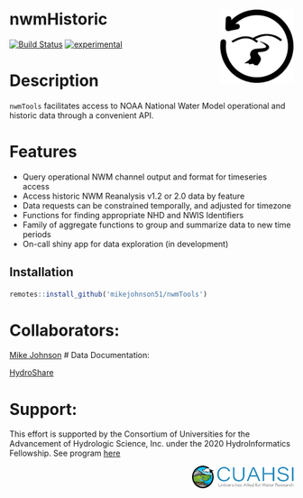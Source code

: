 
<!-- README.md is generated from README.Rmd. Please edit that file -->

# nwmHistoric <img src="man/figures/logo.png" width=130 height = 130 align="right" />

<!-- badges: start -->

[![Build
Status](https://travis-ci.org/mikejohnson51/nwmHistoric.svg?branch=master)](https://travis-ci.org/mikejohnson51/nwmHistoric)
[![experimental](http://badges.github.io/stability-badges/dist/experimental.svg)](http://github.com/badges/stability-badges)
<!-- badges: end -->

# Description

`nwmTools` facilitates access to NOAA National Water Model operational
and historic data through a convenient API.

# Features

-   Query operational NWM channel output and format for timeseries
    access
-   Access historic NWM Reanalysis v1.2 or 2.0 data by feature
-   Data requests can be constrained temporally, and adjusted for
    timezone
-   Functions for finding appropriate NHD and NWIS Identifiers
-   Family of aggregate functions to group and summarize data to new
    time periods
-   On-call shiny app for data exploration (in development)

## Installation

``` r
remotes::install_github('mikejohnson51/nwmTools')
```

# Collaborators:

[Mike Johnson](https://mikejohnson51.github.io/) \# Data Documentation:

[HydroShare](https://www.hydroshare.org/resource/89b0952512dd4b378dc5be8d2093310f/)

# Support:

This effort is supported by the Consortium of Universities for the
Advancement of Hydrologic Science, Inc. under the 2020 HydroInformatics
Fellowship. See program
[here](https://www.cuahsi.org/data-models/hydroinformatics-innovation-fellowship/)

<img src="man/figures/cuahsi-logo.png" width=180 height = 40 align="right" />
